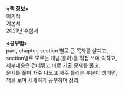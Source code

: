 **<책 정보>**<br>
이기적<br>
기본서<br>
2021년 수험서<br>

**<공부법>**<br>
part, chapter, section 별로 큰 목차를 살피고,<br>
section별로 모르는 개념(용어)을 직접 쓰며 익히고,<br>
세부내용은 건너뛰고 바로 기출 문제를 풀고,<br>
문제를 풀며 자주 나오고 자주 틀리는 부분이 생기면,<br>
책을 보며 세세하게 공부하며 정리
